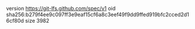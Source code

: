 version https://git-lfs.github.com/spec/v1
oid sha256:b279f4ee9c097ff3e9eaf15cf6a8c3eef49f9dd9ffed919bfc2cced2d16cf80d
size 3982

